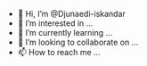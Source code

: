 - 👋 Hi, I’m @Djunaedi-iskandar
- 👀 I’m interested in ...
- 🌱 I’m currently learning ...
- 💞️ I’m looking to collaborate on ...
- 📫 How to reach me ...

<!---
Djunaedi-iskandar/Djunaedi-iskandar is a ✨ special ✨ repository because its `README.md` (this file) appears on your GitHub profile.
You can click the Preview link to take a look at your changes.
--->

